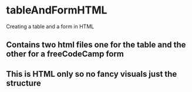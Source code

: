 # tableAndFormHTML
Creating a table and a form in HTML
## Contains two html files one for the table and the other for a freeCodeCamp form
## This is HTML only so no fancy visuals just the structure
